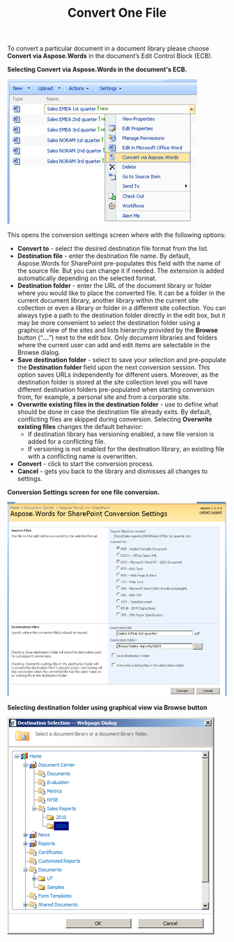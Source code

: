 ﻿---
title: Convert One File
second_title: Aspose.Words for SharePoint
articleTitle: Convert One File
linktitle: Convert One File
description: "How to convert a file from SharePoint UI using the Aspose.Words for SharePoint."
type: docs
weight: 10
url: /sharepoint/convert-one-file/
---

To convert a particular document in a document library please choose **Convert via Aspose.Words** in the document’s Edit Control Block (ECB).

**Selecting Convert via Aspose.Words in the document's ECB.** 


![todo:image_alt_text](convert-one-file-1.png)



This opens the conversion settings screen where with the following options:

- **Convert to** - select the desired destination file format from the list.
- **Destination file** - enter the destination file name. By default, Aspose.Words for SharePoint pre-populates this field with the name of the source file. But you can change it if needed. The extension is added automatically depending on the selected format.
- **Destination folder** - enter the URL of the document library or folder where you would like to place the converted file. It can be a folder in the current document library, another library within the current site collection or even a library or folder in a different site collection. You can always type a path to the destination folder directly in the edit box, but it may be more convenient to select the destination folder using a graphical view of the sites and lists hierarchy provided by the **Browse** button (“**...**”) next to the edit box. Only document libraries and folders where the current user can add and edit items are selectable in the Browse dialog.
- **Save destination folder** - select to save your selection and pre-populate the **Destination folder** field upon the next conversion session. This option saves URLs independently for different users. Moreover, as the destination folder is stored at the site collection level you will have different destination folders pre-populated when starting conversion from, for example, a personal site and from a corporate site.
- **Overwrite existing files in the destination folder** - use to define what should be done in case the destination file already exits. By default, conflicting files are skipped during conversion. Selecting **Overwrite existing files** changes the default behavior:
  - If destination library has versioning enabled, a new file version is added for a conflicting file.
  - If versioning is not enabled for the destination library, an existing file with a conflicting name is overwritten.
- **Convert** - click to start the conversion process.
- **Cancel** - gets you back to the library and dismisses all changes to settings.

**Conversion Settings screen for one file conversion.** 

![todo:image_alt_text](convert-one-file-2.png)



**Selecting destination folder using graphical view via Browse button** 

![todo:image_alt_text](convert-one-file-3.png)
